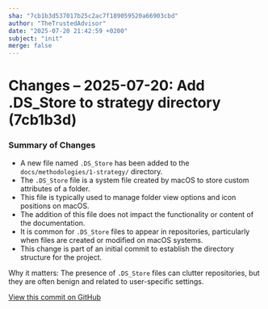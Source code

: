 ```yaml
---
sha: "7cb1b3d537017b25c2ac7f189059520a66903cbd"
author: "TheTrustedAdvisor"
date: "2025-07-20 21:42:59 +0200"
subject: "init"
merge: false
---
```


# Changes – 2025-07-20: Add .DS_Store to strategy directory (7cb1b3d)

### Summary of Changes

- A new file named `.DS_Store` has been added to the `docs/methodologies/1-strategy/` directory.
- The `.DS_Store` file is a system file created by macOS to store custom attributes of a folder.
- This file is typically used to manage folder view options and icon positions on macOS.
- The addition of this file does not impact the functionality or content of the documentation.
- It is common for `.DS_Store` files to appear in repositories, particularly when files are created or modified on macOS systems.
- This change is part of an initial commit to establish the directory structure for the project.

Why it matters: The presence of `.DS_Store` files can clutter repositories, but they are often benign and related to user-specific settings.

[View this commit on GitHub](https://github.com/TheTrustedAdvisor/FabricAdoptionFramework/commit/7cb1b3d537017b25c2ac7f189059520a66903cbd)
